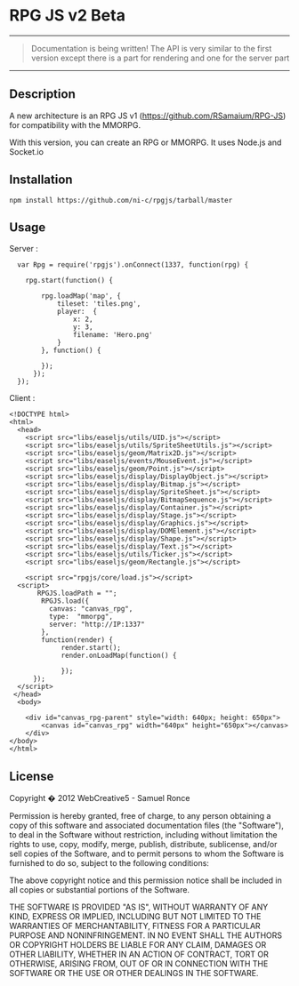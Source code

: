 RPG JS v2 Beta
=============

---
> Documentation is being written! The API is very similar to the first version except there is a part for rendering and one for the server part

---

Description
-----------

A new architecture is an RPG JS v1 (https://github.com/RSamaium/RPG-JS) for compatibility with the MMORPG.

With this version, you can create an RPG or MMORPG. It uses Node.js and Socket.io

Installation
------------

    npm install https://github.com/ni-c/rpgjs/tarball/master

Usage
----------

Server :

      var Rpg = require('rpgjs').onConnect(1337, function(rpg) {
  
	    rpg.start(function() {

            rpg.loadMap('map', {
				tileset: 'tiles.png',
				player:  {
					x: 2, 
					y: 3, 
					filename: 'Hero.png'
				}
			}, function() {

			});
          });
      });

Client :

    <!DOCTYPE html>
    <html>
      <head>
    	<script src="libs/easeljs/utils/UID.js"></script> 
    	<script src="libs/easeljs/utils/SpriteSheetUtils.js"></script> 
    	<script src="libs/easeljs/geom/Matrix2D.js"></script> 
    	<script src="libs/easeljs/events/MouseEvent.js"></script> 
    	<script src="libs/easeljs/geom/Point.js"></script> 
    	<script src="libs/easeljs/display/DisplayObject.js"></script> 
    	<script src="libs/easeljs/display/Bitmap.js"></script> 
    	<script src="libs/easeljs/display/SpriteSheet.js"></script> 
    	<script src="libs/easeljs/display/BitmapSequence.js"></script> 
    	<script src="libs/easeljs/display/Container.js"></script> 
    	<script src="libs/easeljs/display/Stage.js"></script> 
    	<script src="libs/easeljs/display/Graphics.js"></script> 
    	<script src="libs/easeljs/display/DOMElement.js"></script>
    	<script src="libs/easeljs/display/Shape.js"></script> 
    	<script src="libs/easeljs/display/Text.js"></script> 
    	<script src="libs/easeljs/utils/Ticker.js"></script> 
    	<script src="libs/easeljs/geom/Rectangle.js"></script> 
	
	    <script src="rpgjs/core/load.js"></script>
      <script>
           RPGJS.loadPath = "";
		    RPGJS.load({
			  canvas: "canvas_rpg",
			  type:  "mmorpg",
			  server: "http://IP:1337"
		    },
		    function(render) {
                 render.start();
	             render.onLoadMap(function() {

                 });
          });
      </script>
     </head> 
      <body>
		
		<div id="canvas_rpg-parent" style="width: 640px; height: 650px">
			<canvas id="canvas_rpg" width="640px" height="650px"></canvas>	
		</div>
    </body>
    </html>

License
-------

Copyright � 2012 WebCreative5 - Samuel Ronce

Permission is hereby granted, free of charge, to any person obtaining a copy of this software and associated documentation files (the "Software"), to deal in the Software without restriction, including without limitation the rights to use, copy, modify, merge, publish, distribute, sublicense, and/or sell copies of the Software, and to permit persons to whom the Software is furnished to do so, subject to the following conditions:

The above copyright notice and this permission notice shall be included in all copies or substantial portions of the Software.

THE SOFTWARE IS PROVIDED "AS IS", WITHOUT WARRANTY OF ANY KIND, EXPRESS OR IMPLIED, INCLUDING BUT NOT LIMITED TO THE WARRANTIES OF MERCHANTABILITY, FITNESS FOR A PARTICULAR PURPOSE AND NONINFRINGEMENT. IN NO EVENT SHALL THE AUTHORS OR COPYRIGHT HOLDERS BE LIABLE FOR ANY CLAIM, DAMAGES OR OTHER LIABILITY, WHETHER IN AN ACTION OF CONTRACT, TORT OR OTHERWISE, ARISING FROM, OUT OF OR IN CONNECTION WITH THE SOFTWARE OR THE USE OR OTHER DEALINGS IN THE SOFTWARE.
